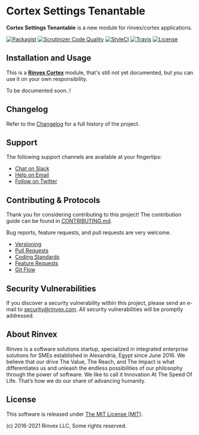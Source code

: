 # Cortex Settings Tenantable

**Cortex Settings Tenantable** is a new module for rinvex/cortex applications.

[![Packagist](https://img.shields.io/packagist/v/cortex/settings.svg?label=Packagist&style=flat-square)](https://packagist.org/packages/cortex/settings)
[![Scrutinizer Code Quality](https://img.shields.io/scrutinizer/g/cortex/settings.svg?label=Scrutinizer&style=flat-square)](https://scrutinizer-ci.com/g/cortex/settings/)
[![StyleCI](https://styleci.io/repos/123123123/shield)](https://styleci.io/repos/123123123)
[![Travis](https://img.shields.io/travis/cortex/settings.svg?label=TravisCI&style=flat-square)](https://travis-ci.org/cortex/settings)
[![License](https://img.shields.io/packagist/l/cortex/settings.svg?label=License&style=flat-square)](https://github.com/cortex/settings/blob/develop/LICENSE)


## Installation and Usage

This is a **[Rinvex Cortex](https://github.com/rinvex/cortex)** module, that's still not yet documented, but you can use it on your own responsibility.

To be documented soon..!


## Changelog

Refer to the [Changelog](CHANGELOG.md) for a full history of the project.


## Support

The following support channels are available at your fingertips:

- [Chat on Slack](https://bit.ly/rinvex-slack)
- [Help on Email](mailto:help@rinvex.com)
- [Follow on Twitter](https://twitter.com/rinvex)


## Contributing & Protocols

Thank you for considering contributing to this project! The contribution guide can be found in [CONTRIBUTING.md](CONTRIBUTING.md).

Bug reports, feature requests, and pull requests are very welcome.

- [Versioning](CONTRIBUTING.md#versioning)
- [Pull Requests](CONTRIBUTING.md#pull-requests)
- [Coding Standards](CONTRIBUTING.md#coding-standards)
- [Feature Requests](CONTRIBUTING.md#feature-requests)
- [Git Flow](CONTRIBUTING.md#git-flow)


## Security Vulnerabilities

If you discover a security vulnerability within this project, please send an e-mail to [security@rinvex.com](security@rinvex.com). All security vulnerabilities will be promptly addressed.


## About Rinvex

Rinvex is a software solutions startup, specialized in integrated enterprise solutions for SMEs established in Alexandria, Egypt since June 2016. We believe that our drive The Value, The Reach, and The Impact is what differentiates us and unleash the endless possibilities of our philosophy through the power of software. We like to call it Innovation At The Speed Of Life. That’s how we do our share of advancing humanity.


## License

This software is released under [The MIT License (MIT)](LICENSE).

(c) 2016-2021 Rinvex LLC, Some rights reserved.
